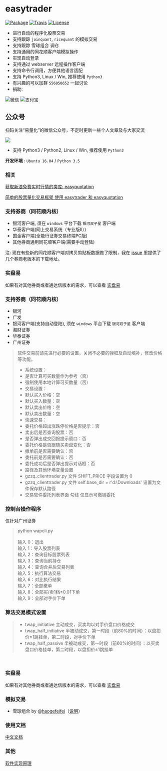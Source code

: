 # easytrader

[![Package](https://img.shields.io/pypi/v/easytrader.svg)](https://pypi.python.org/pypi/easytrader)
[![Travis](https://img.shields.io/travis/shidenggui/easytrader.svg)](https://travis-ci.org/shidenggui/easytrader)
[![License](https://img.shields.io/github/license/shidenggui/easytrader.svg)](https://github.com/shidenggui/easytrader/blob/master/LICENSE)

* 进行自动的程序化股票交易
* 支持跟踪 `joinquant`, `ricequant` 的模拟交易
* 支持跟踪 雪球组合 调仓
* 支持通用的同花顺客户端模拟操作
* 实现自动登录
* 支持通过 webserver 远程操作客户端
* 支持命令行调用，方便其他语言适配
* 支持 Python3, Linux / Win, 推荐使用 `Python3`
* 有兴趣的可以加群 `556050652` 一起讨论
* 捐助:

![微信](http://7xqo8v.com1.z0.glb.clouddn.com/wx.png?imageView2/1/w/300/h/300)             ![支付宝](http://7xqo8v.com1.z0.glb.clouddn.com/zhifubao2.png?imageView2/1/w/300/h/300)

## 公众号

扫码关注“易量化”的微信公众号，不定时更新一些个人文章及与大家交流

![](http://7xqo8v.com1.z0.glb.clouddn.com/easy_quant_qrcode.jpg?imageView2/1/w/300/h/300)

* 支持 Python3 / Python2, Linux / Win, 推荐使用 `Python3`

**开发环境** : `Ubuntu 16.04` / `Python 3.5`

### 相关

[获取新浪免费实时行情的类库: easyquotation](https://github.com/shidenggui/easyquotation)

[简单的股票量化交易框架 使用 easytrader 和 easyquotation](https://github.com/shidenggui/easyquant)


### 支持券商（同花顺内核）

* 银河客户端, 须在 `windows` 平台下载 `银河双子星` 客户端
* 华泰客户端(网上交易系统（专业版Ⅱ）)
* 国金客户端(全能行证券交易终端PC版)
* 其他券商通用同花顺客户端(需要手动登陆)

注: 现在有些新的同花顺客户端对拷贝剪贴板数据做了限制，我在 [issue](https://github.com/shidenggui/easytrader/issues/272) 里提供了几个券商老版本的下载地址。


### 实盘易

如果有对其他券商或者通达信版本的需求，可以查看 [实盘易](http://www.iguuu.com/e?x=19828)


### 支持券商（同花顺内核）

* 银河
* 广发
* 银河客户端(支持自动登陆), 须在 `windows` 平台下载 `银河双子星` 客户端
* 湘财证券
* 华泰证券
* 广州证券

> 软件交易前请先进行必要的设置，关闭不必要的弹框及自动填补，修改价格等功能。
>- 系统设置：
>- 是否计算可买数量作为参考（否）
>- 强制使用本地计算可买数量（否）
>- 交易设置：
>- 默认买入价格：空
>- 默认买入数量：空
>- 默认卖出价格：空
>- 默认卖出数量：空
>- 快速交易：
>- 委托价格超出涨跌停价格是否提示：否
>- 卖出后是否查询股票：否
>- 是否弹出成交回报提示窗口：否
>- 委托价格是否跟随买卖盘变化：否
>- 撤单前是否需要确认：否
>- 委托前是否需要确认：否
>- 委托成功后是否弹出提示对话框：否
>- 路径及其他环境变量设置
>- gzzq_clienttrader.py 文件 SHIFT_PRICE 字段设置为 0
>- gzzq_clienttrader.py 文件 self.base_dir = r'd:\Downloads' 设置为文件保存默认路径
>- 交易软件委托列表界面 勾线 仅显示可撤销委托

### 控制台操作程序
仅针对广州证券
> python wapcli.py \
\
输入 0：退出 \
输入 1：导入股票列表 \
输入 2：查询目标股票列表 \
输入 3：查询当前持仓 \
输入 4：查询合并后交易列表 \
输入 5：执行算法交易 \
输入 6：对比执行结果 \
输入 7：全部撤单 \
输入 8：全部买/卖1档±0.01下单 \
输入 9：全部对手价下单 

### 算法交易模式设置
>- twap_initiative 主动成交，买卖均以对手价盘口价格成交
>- twap_half_initiative 半被动成交，第一时段（前80%的时间）：以盘扣价±1跳挂单，第二时段，对手价下单
>- twap_half_passive 半被动成交，第一时段（前60%的时间）：以买卖盘口价格挂单，第二时段，以盘扣价±1跳挂单

 
### 实盘易

如果有对其他券商或者通达信版本的需求，可以查看 [实盘易](http://6du.in/0s15Iru)

### 模拟交易

* 雪球组合 by @[haogefeifei](https://github.com/haogefeifei)（[说明](doc/xueqiu.md)）

### 使用文档

[中文文档](http://easytrader.readthedocs.io/zh/master/)

### 其他

[软件实现原理](http://www.jisilu.cn/question/42707)
